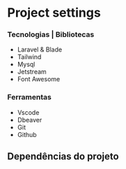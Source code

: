 # Project settings

### Tecnologias | Bibliotecas

- Laravel & Blade
- Tailwind
- Mysql
- Jetstream
- Font Awesome   

### Ferramentas

- Vscode
- Dbeaver
- Git 
- Github

## Dependências do projeto